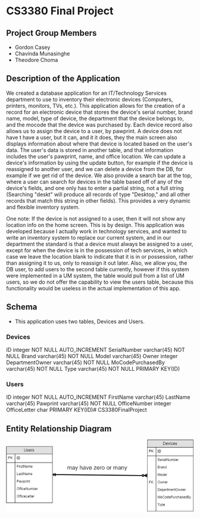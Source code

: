 # **CS3380 Final Project**

## **Project Group Members**
* Gordon Casey
* Chavinda Munasinghe
* Theodore Choma

## **Description of the Application**

We created a database application for an IT/Technology Services department to use to inventory their electronic devices (Computers, printers, monitors, TVs, etc.). This application allows for the creation of a record for an electronic device that stores the device's serial number, brand name, model, type of device, the department that the device belongs to, and the mocode that the device was purchased by. Each device record also allows us to assign the device to a user, by pawprint. A device does not have t have a user, but it can, and it it does, they the main screen also displays information about where that device is located based on the user's data. The user's data is stored in another table, and that information includes the user's pawprint, name, and office location. We can update a device's information by using the update button, for example if the device is reassigned to another user, and we can delete a device from the DB, for example if we get rid of the device. We also provide a search bar at the top, where a user can search for devices in the table based off of any of the device's fields, and one only has to enter a partial string, not a full string (Searching "deskt" will produce all records of type "Desktop," and all other records that match this string in other fields). This provides a very dynamic and flexible inventory system.

One note: If the device is not assigned to a user, then it will not show any location info on the home screen. This is by design. This application was developed because I actually work in technology services, and wanted to write an inventory system to replace our current system, and in our department the standard is that a device must always be assigned to a user, except for when the device is in the possession of tech services, in which case we leave the location blank to indicate that it is in or possession, rather than assigning it to us, only to reassign it out later. Also, we allow you, the DB user, to add users to the second table currently, however if this system were implemented in a UM system, the table would pull from a list of UM users, so we do not offer the capability to view the users table, because this functionality would be useless in the actual implementation of this app.

## **Schema**
* This application uses two tables, Devices and Users.

### __Devices__

ID integer NOT NULL AUTO_INCREMENT
SerialNumber varchar(45) NOT NULL
Brand varchar(45) NOT NULL
Model varchar(45)
Owner integer
DepartmentOwner varchar(45) NOT NULL
MoCodePurchasedBy varchar(45) NOT NULL
Type varchar(45) NOT NULL
PRIMARY KEY(ID)

### __Users__

ID integer NOT NULL AUTO_INCREMENT
FirstName varchar(45)
LastName varchar(45)
Pawprint varchar(45) NOT NULL
OfficeNumber integer
OfficeLetter char
PRIMARY KEY(ID)# CS3380FinalProject

## Entity Relationship Diagram
![](https://github.com/Gordon-Casey/CS3380FinalProject/blob/master/CS3380%20Final%20Project%20ERD.png)
